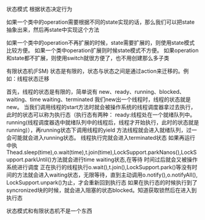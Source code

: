 状态模式
根据状态决定行为

如果一个类中的operation需要根据不同的state实现的话，那么我们可以把state抽象出来，然后再state中实现这个方法

如果一个类中的operation不再扩展的时候，state需要扩展的，则使用state模式比较方便。
如果一个类中operation扩展则时候state模式不方便。
如果operation和state都不扩展，则使用switch就很方便了，也不用创建那么多子类

有限状态机(FSM)
状态是有限的，状态与状态之间是通过action来迁移的。例如：线程状态迁移

首先，线程的状态是有限的，简单说有 new、ready、running、blocked、waiting、time waiting、terminated
我们new出一个线程时，线程的状态就是new。
当我们调用线程的start方法时就会被操作系统的线程调度器拿过去执行，此时的状态可以称为执行态（执行态有两种：
    ready:线程处在一个就绪队列中。running(线程调度器选中就绪队列中的线程后，线程才开始执行，此时的状态就是running)），再running状态下调用线程的yield
    方法线程就会进入就绪队列，过一会可能就会进入running状态。
线程执行完就会进入terminated状态
如果再运行中执Thead.sleep(time),o.wait(time),t.join(time),LockSupport.parkNanos(),LockSupport.parkUntil()方法就会进行time waiting状态,在等待
   时间过后就会又被操作系统进行调度
正在执行的线程执行o.wait(),t.join(),LockSupport.park()等没有时间的方法就会进入waiting状态，无限等待，直到主动调用o.notify(),o.notifyAll(),
  LockSupport.unpark()为止，才会重新回到执行态
如果在执行态的时候执行到了syncronized块的时候，就会进入阻塞的状态blocked。知道获取锁然后在进入到执行态


状态模式和有限状态机不是一个东西




